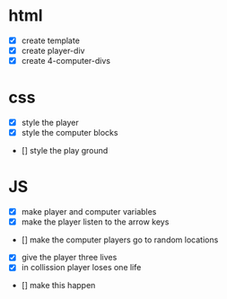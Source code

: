 # html

* [X] create template
* [X] create player-div
* [X] create 4-computer-divs

# css

* [X] style the player
* [X] style the computer blocks
* [] style the play ground

# JS

* [X] make player and computer variables
* [X] make the player listen to the arrow keys
* [] make the computer players go to random locations
* [X] give the player three lives
* [X] in collission player loses one life
* [] make this happen


